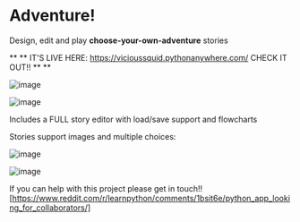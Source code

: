 # Adventure!
Design, edit and play **choose-your-own-adventure** stories

** ** IT'S LIVE HERE:  https://vicioussquid.pythonanywhere.com/  CHECK IT OUT!! ** **

![image](https://github.com/ViciousSquid/Adventure/assets/161540961/e0f07c34-210e-4908-882d-3874b549c6c7)




![image](https://github.com/ViciousSquid/Adventure/assets/161540961/55f97e37-01b0-492f-bdf5-e11fa7bb7bf7)

Includes a FULL story editor with load/save support and flowcharts

 Stories support images and multiple choices:

![image](https://github.com/ViciousSquid/Adventure/assets/161540961/cfd6e053-dde8-44a5-bc9e-2d85b09aaa36) 

![image](https://github.com/ViciousSquid/Adventure/assets/161540961/f483f47e-8de0-45bb-97ba-5ebf257d1883)

If you can help with this project please get in touch!!
[https://www.reddit.com/r/learnpython/comments/1bsit6e/python_app_looking_for_collaborators/]
